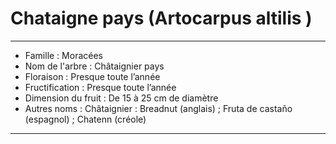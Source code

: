 # Chataigne pays (Artocarpus altilis )

---

- Famille : Moracées
- Nom de l'arbre : Châtaignier pays
- Floraison : Presque toute l’année
- Fructification : Presque toute l’année
- Dimension du fruit : De 15 à 25 cm de diamètre
- Autres noms : Châtaignier : Breadnut (anglais) ; Fruta de castaño (espagnol) ; Chatenn (créole)

---
